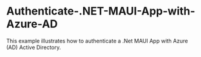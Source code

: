 # Authenticate-.NET-MAUI-App-with-Azure-AD
This example illustrates how to authenticate a .Net MAUI App with Azure (AD) Active Directory.
